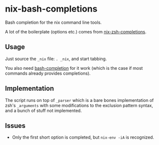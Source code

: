 # nix-bash-completions
Bash completion for the nix command line tools.

A lot of the boilerplate (options etc.) comes from [nix-zsh-completions](https://github.com/spwhitt/nix-zsh-completions).

## Usage

Just source the `_nix` file: `. _nix`, and start tabbing.

You also need [bash-completion](https://github.com/scop/bash-completion) for it work (which is the case if most commands already provides completions).

## Implementation

The script runs on top of `_parser` which is a bare bones implementation of zsh's `_arguments` with some modifications to the exclusion pattern syntax, and a bunch of stuff not implemented.

## Issues

- Only the first short option is completed, but `nix-env -iA` is recognized.
